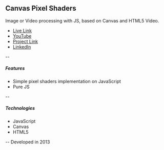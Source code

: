 ## Canvas Pixel Shaders
Image or Video processing with JS, based on Canvas and HTML5 Video.
+ [Live Link](https://github.com/elumine/web-dev.canvas-pixel-shaders)
+ [YouTube](https://youtu.be/a63fjhb0gVE)
+ [Project Link](https://elumine.github.io/#/project/web-dev.canvas-pixel-shaders)
+ [LinkedIn](https://linkedin.com/in/elumine)

--
##### Features
+ Simple pixel shaders implementation on JavaScript
+ Pure JS

--
##### Technologies
+ JavaScript
+ Canvas
+ HTML5

--
Developed in 2013
